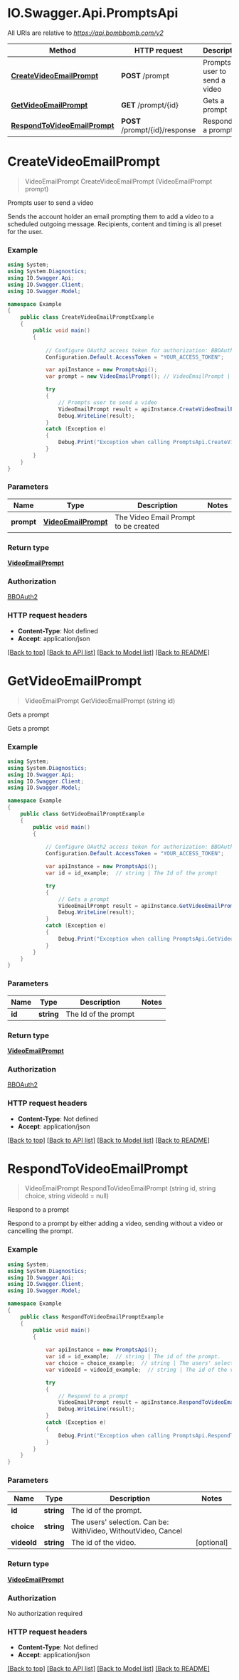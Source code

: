 # IO.Swagger.Api.PromptsApi

All URIs are relative to *https://api.bombbomb.com/v2*

Method | HTTP request | Description
------------- | ------------- | -------------
[**CreateVideoEmailPrompt**](PromptsApi.md#createvideoemailprompt) | **POST** /prompt | Prompts user to send a video
[**GetVideoEmailPrompt**](PromptsApi.md#getvideoemailprompt) | **GET** /prompt/{id} | Gets a prompt
[**RespondToVideoEmailPrompt**](PromptsApi.md#respondtovideoemailprompt) | **POST** /prompt/{id}/response | Respond to a prompt


<a name="createvideoemailprompt"></a>
# **CreateVideoEmailPrompt**
> VideoEmailPrompt CreateVideoEmailPrompt (VideoEmailPrompt prompt)

Prompts user to send a video

Sends the account holder an email prompting them to add a video to a scheduled outgoing message. Recipients, content and timing is all preset for the user.

### Example
```csharp
using System;
using System.Diagnostics;
using IO.Swagger.Api;
using IO.Swagger.Client;
using IO.Swagger.Model;

namespace Example
{
    public class CreateVideoEmailPromptExample
    {
        public void main()
        {
            
            // Configure OAuth2 access token for authorization: BBOAuth2
            Configuration.Default.AccessToken = "YOUR_ACCESS_TOKEN";

            var apiInstance = new PromptsApi();
            var prompt = new VideoEmailPrompt(); // VideoEmailPrompt | The Video Email Prompt to be created

            try
            {
                // Prompts user to send a video
                VideoEmailPrompt result = apiInstance.CreateVideoEmailPrompt(prompt);
                Debug.WriteLine(result);
            }
            catch (Exception e)
            {
                Debug.Print("Exception when calling PromptsApi.CreateVideoEmailPrompt: " + e.Message );
            }
        }
    }
}
```

### Parameters

Name | Type | Description  | Notes
------------- | ------------- | ------------- | -------------
 **prompt** | [**VideoEmailPrompt**](VideoEmailPrompt.md)| The Video Email Prompt to be created | 

### Return type

[**VideoEmailPrompt**](VideoEmailPrompt.md)

### Authorization

[BBOAuth2](../README.md#BBOAuth2)

### HTTP request headers

 - **Content-Type**: Not defined
 - **Accept**: application/json

[[Back to top]](#) [[Back to API list]](../README.md#documentation-for-api-endpoints) [[Back to Model list]](../README.md#documentation-for-models) [[Back to README]](../README.md)

<a name="getvideoemailprompt"></a>
# **GetVideoEmailPrompt**
> VideoEmailPrompt GetVideoEmailPrompt (string id)

Gets a prompt

Gets a prompt

### Example
```csharp
using System;
using System.Diagnostics;
using IO.Swagger.Api;
using IO.Swagger.Client;
using IO.Swagger.Model;

namespace Example
{
    public class GetVideoEmailPromptExample
    {
        public void main()
        {
            
            // Configure OAuth2 access token for authorization: BBOAuth2
            Configuration.Default.AccessToken = "YOUR_ACCESS_TOKEN";

            var apiInstance = new PromptsApi();
            var id = id_example;  // string | The Id of the prompt

            try
            {
                // Gets a prompt
                VideoEmailPrompt result = apiInstance.GetVideoEmailPrompt(id);
                Debug.WriteLine(result);
            }
            catch (Exception e)
            {
                Debug.Print("Exception when calling PromptsApi.GetVideoEmailPrompt: " + e.Message );
            }
        }
    }
}
```

### Parameters

Name | Type | Description  | Notes
------------- | ------------- | ------------- | -------------
 **id** | **string**| The Id of the prompt | 

### Return type

[**VideoEmailPrompt**](VideoEmailPrompt.md)

### Authorization

[BBOAuth2](../README.md#BBOAuth2)

### HTTP request headers

 - **Content-Type**: Not defined
 - **Accept**: application/json

[[Back to top]](#) [[Back to API list]](../README.md#documentation-for-api-endpoints) [[Back to Model list]](../README.md#documentation-for-models) [[Back to README]](../README.md)

<a name="respondtovideoemailprompt"></a>
# **RespondToVideoEmailPrompt**
> VideoEmailPrompt RespondToVideoEmailPrompt (string id, string choice, string videoId = null)

Respond to a prompt

Respond to a prompt by either adding a video, sending without a video or cancelling the prompt.

### Example
```csharp
using System;
using System.Diagnostics;
using IO.Swagger.Api;
using IO.Swagger.Client;
using IO.Swagger.Model;

namespace Example
{
    public class RespondToVideoEmailPromptExample
    {
        public void main()
        {
            
            var apiInstance = new PromptsApi();
            var id = id_example;  // string | The id of the prompt.
            var choice = choice_example;  // string | The users' selection. Can be: WithVideo, WithoutVideo, Cancel
            var videoId = videoId_example;  // string | The id of the video. (optional) 

            try
            {
                // Respond to a prompt
                VideoEmailPrompt result = apiInstance.RespondToVideoEmailPrompt(id, choice, videoId);
                Debug.WriteLine(result);
            }
            catch (Exception e)
            {
                Debug.Print("Exception when calling PromptsApi.RespondToVideoEmailPrompt: " + e.Message );
            }
        }
    }
}
```

### Parameters

Name | Type | Description  | Notes
------------- | ------------- | ------------- | -------------
 **id** | **string**| The id of the prompt. | 
 **choice** | **string**| The users&#39; selection. Can be: WithVideo, WithoutVideo, Cancel | 
 **videoId** | **string**| The id of the video. | [optional] 

### Return type

[**VideoEmailPrompt**](VideoEmailPrompt.md)

### Authorization

No authorization required

### HTTP request headers

 - **Content-Type**: Not defined
 - **Accept**: application/json

[[Back to top]](#) [[Back to API list]](../README.md#documentation-for-api-endpoints) [[Back to Model list]](../README.md#documentation-for-models) [[Back to README]](../README.md)

